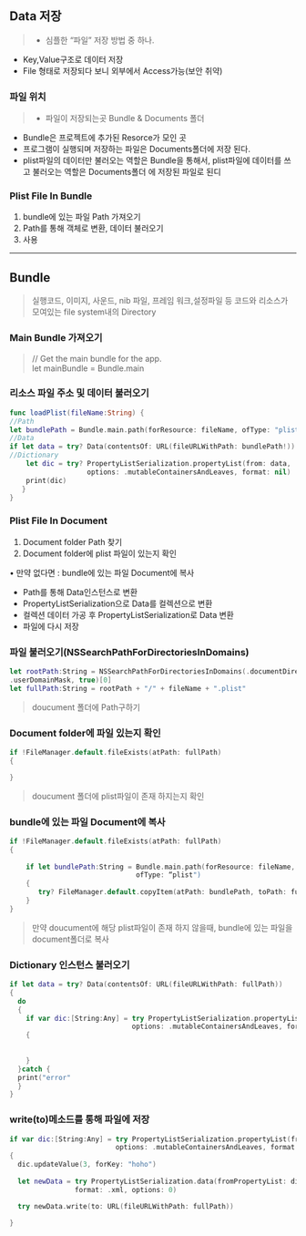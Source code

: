 ## Data 저장
> * 심플한 “파일” 저장 방법 중 하나.
* Key,Value구조로 데이터 저장
* File 형태로 저장되다 보니 외부에서 Access가능(보안 취약)

### 파일 위치
>* 파일이 저장되는곳 Bundle & Documents 폴더
* Bundle은 프로젝트에 추가된 Resorce가 모인 곳
* 프로그램이 실행되며 저장하는 파일은 Documents폴더에 저장 된다.
* plist파일의 데이터만 불러오는 역할은 Bundle을 통해서, plist파일에 데이터를 쓰고 불러오는 역할은 Documents폴더 에 저장된 파일로 된디

### Plist File In Bundle
1. bundle에 있는 파일 Path 가져오기
2. Path를 통해 객체로 변환, 데이터 불러오기
3. 사용

---

## Bundle
>실행코드, 이미지, 사운드, nib 파일, 프레임 워크,설정파일 등 코드와 리소스가 모여있는 file system내의 Directory

### Main Bundle 가져오기
> // Get the main bundle for the app.   
 let mainBundle = Bundle.main
 
### 리소스 파일 주소 및 데이터 불러오기
```swift
func loadPlist(fileName:String) {//Pathlet bundlePath = Bundle.main.path(forResource: fileName, ofType: "plist")//Dataif let data = try? Data(contentsOf: URL(fileURLWithPath: bundlePath!)) {//Dictionary
    let dic = try? PropertyListSerialization.propertyList(from: data, 
                   options: .mutableContainersAndLeaves, format: nil)    print(dic)   }}
```
### Plist File In Document


1. Document folder Path 찾기
2. Document folder에 plist 파일이 있는지 확인
  
 • 만약 없다면 : bundle에 있는 파일 Document에 복사

* Path를 통해 Data인스턴스로 변환 
* PropertyListSerialization으로 Data를 컬렉션으로 변환 
* 컬렉션 데이터 가공 후   PropertyListSerialization로 Data 변환 
* 파일에 다시 저장

### 파일 불러오기(NSSearchPathForDirectoriesInDomains)

```swift
let rootPath:String = NSSearchPathForDirectoriesInDomains(.documentDirectory,.userDomainMask, true)[0]
let fullPath:String = rootPath + "/" + fileName + ".plist"
```
> doucument 폴더에 Path구하기

### Document folder에 파일 있는지 확인

```swift
if !FileManager.default.fileExists(atPath: fullPath)
{

}
```
>doucument 폴더에 plist파일이 존재 하지는지 확인

### bundle에 있는 파일 Document에 복사

```swift
if !FileManager.default.fileExists(atPath: fullPath)
{
     if let bundlePath:String = Bundle.main.path(forResource: fileName,
                               ofType: “plist")    {       try? FileManager.default.copyItem(atPath: bundlePath, toPath: fullPath)    }
}
```
>만약 doucument에 해당 plist파일이 존재 하지 않을때, bundle에 있는 파일을 document폴더로 복사

### Dictionary 인스턴스 불러오기

```swift
if let data = try? Data(contentsOf: URL(fileURLWithPath: fullPath)){
  do
  {
    if var dic:[String:Any] = try PropertyListSerialization.propertyList(from: data,
                              options: .mutableContainersAndLeaves, format: nil) as? [String:Any
    {
    
    
    }
  }catch {
  print("error"
  }
}
```

### write(to)메소드를 통해 파일에 저장

```swift
if var dic:[String:Any] = try PropertyListSerialization.propertyList(from: data,                          options: .mutableContainersAndLeaves, format: nil) as? [String:Any]
{  dic.updateValue(3, forKey: "hoho")
  
  let newData = try PropertyListSerialization.data(fromPropertyList: dic, 
                format: .xml, options: 0)

  try newData.write(to: URL(fileURLWithPath: fullPath))
}
```